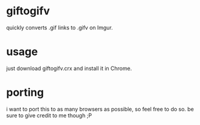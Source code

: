 # giftogifv
quickly converts .gif links to .gifv on Imgur.

# usage
just download giftogifv.crx and install it in Chrome.

# porting
i want to port this to as many browsers as possible, so feel free to do so. be sure to give credit to me though ;P
